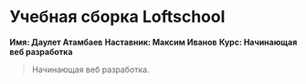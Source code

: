 # Учебная сборка Loftschool

**Имя:       Даулет Атамбаев**
**Наставник: Максим Иванов**
**Курс:      Начинающая веб разработка**

> Начинающая веб разработка.

